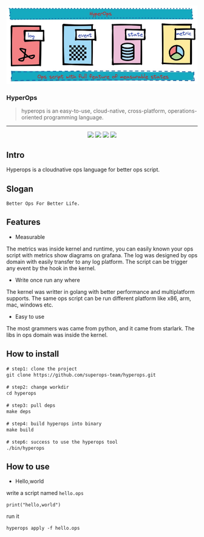 <p align="center">
    <img src="https://github.com/superops-team/hyperops/blob/main/docs/hyperops-overview.jpg" class="center" />
</p>

### HyperOps

> hyperops is an easy-to-use, cloud-native, cross-platform, operations-oriented programming language.

----

<p align="center">
    <a href="https://godoc.org/github.com/superops-team/hyperops"><img src="https://godoc.org/github.com/superops-team/hyperops?status.svg"/></a>
    <a href="https://github.com/superops-team/hyperops"><img src="https://img.shields.io/badge/release-v0.1.3-blue"/></a>
    <a href="https://goreportcard.com/report/github.com/superops-team/hyperops"><img src="https://goreportcard.com/badge/github.com/superops-team/hyperops"/></a>
    <a href="https://github.com/avelino/awesome-go"><img src="https://awesome.re/mentioned-badge.svg"/></a>
</p>

## Intro

Hyperops is a cloudnative ops language for better ops script.

## Slogan

```
Better Ops For Better Life.
```

## Features

* Measurable

The metrics was inside kernel and runtime, you can easily known your ops script with metrics show diagrams on grafana.
The log was designed by ops domain with easily transfer to any log platform.
The script can be trigger any event by the hook in the kernel.

* Write once run any where

The kernel was writter in golang with better performance and multiplatform supports.
The same ops script can be run different platform like x86, arm, mac, windows etc.

* Easy to use

The most grammers was came from python, and it came from starlark.
The libs in ops domain was inside the kernel.


## How to install

```
# step1: clone the project
git clone https://github.com/superops-team/hyperops.git

# step2: change workdir
cd hyperops

# step3: pull deps
make deps

# step4: build hyperops into binary
make build

# step6: success to use the hyperops tool
./bin/hyperops
```

## How to use

* Hello,world

write a script named `hello.ops`

```
print("hello,world")
```

run it

```
hyperops apply -f hello.ops
```
